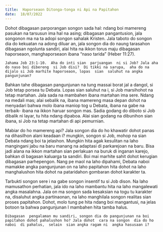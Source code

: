 ```yaml
---
title:  Haporseaon Ditonga-tonga ni Api na Papitahon
date:  18/07/2022
---
```


Dohot  dibagasan  parporangan  songon sada hal: ndang  boi  mamereng  pasukan  na tarsusun  ima  hal na asing; dibagasan  pangantusion,  jala songonon  ma  na ta adopi  songon sahalak  Kristen.  Jala taboto do  songon  dia do kekuatan   na  adong  diluar an,  jala songon  dia do naung  tarasahon dibagasan ngolunta sandiri, alai hita na ikkon torus  maju dibagasan haporseaon,  manghaporseaon  ibana  “naso tarida”  (Heber 11:27).

`Jahama Job 23:1-10.  Aha do inti sian  parjuangan  ni si Job? Jala aha do naso boi dibereng  si Job disi?  Di tikki na sarupa,  aha do na dijalo si Job marhite haporseaon, lopas  sian  saluhut na angka  pangunjunan?`

Bahkan  tahe dibagasan pangunjunan  na tung  massai  borat  jal a dangol, si Job tetap porsea tu Debata.  Lopas  sian  saluhut na i, si Job  marsihohot  na tetap  martahan.  Jala sada na mambahen  ibana  martahan  ima  sere.  Ndang  na  medali  mas; alai  sebalik na, ibana mamereng   masa  depan  dohot  na menyadari bahwa  molo  ibana  maniop  tog u  Debata,  ibana na gabe na terbaik- ibana  na  ikkon  haruar  songon  mas.  Sadia godang  do diboto  si Job dibalik  ni layar,  tu hita  ndang  dipaboa.  Alai  sian  godang  na dibunihon  sian  ibana, si Job na tetap  martahan  di api  pemurnian.

Mabiar  do ho  mamereng  api?  Jala songon dia do ho khawatir dohot panas  na dihasilhon alani keadaan i? mungkin, songon si Job, mohop na sian Debata ndang boi ta jelashon.  Mungkin  hita  agak  kesulitan  na laho mangingani  jabu  na baru  manang  na adaptasi di parkarejoan  na baru.  Bisa jadi  alana  na ikkon  martahan  sian  perlakuan na buruk di inganan karejo, bahkan di bagasan kaluarga ta  sandiri.  Boi  mai  marhite  sahit  dohot kerugian dibagasan parhepengon. Nang pe maol na laho dipahami, Debata  naboi  mamakke  angka pangunjunan on  na laho  papitahon  hita dohot na  laho  manghalushon  hita dohot na pataridahon  gombaran  dohot  karakter ta.

Tarbukti songon sere i na gabe songon insentif tu si Job dison. Na laho mamusathon perhatian,  jala  ido  na  laho  mambantu  hita  na laho  mangalewati  angka  masalahna. Jala on ma songon sada kesaksian na togu tu karakter na, disaluhut angka partinaonan, na laho manghilala songon realitas sian proses papitahon. Dohot, molo tung pe hita ndang boi mangantusi, na jelas  botoon ta bahwa  pangunjunan I  mambahen  hita tamba halus.

`Dibagasan  pengalaman mu sandiri, songon dia do pangunjunan na boi  papitahon dohot pahalushon ho? Jala dohot  cara na songon  dia do ho naboi  di pahalus,  selain  sian angka ragam ni  angka hasusaan i?`